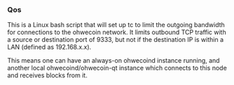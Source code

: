 ### Qos ###

This is a Linux bash script that will set up tc to limit the outgoing bandwidth for connections to the ohwecoin network. It limits outbound TCP traffic with a source or destination port of 9333, but not if the destination IP is within a LAN (defined as 192.168.x.x).

This means one can have an always-on ohwecoind instance running, and another local ohwecoind/ohwecoin-qt instance which connects to this node and receives blocks from it.
